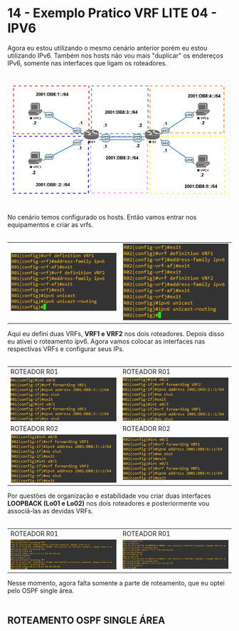 # 14 - Exemplo Pratico VRF LITE 04 - IPV6

Agora eu estou utilizando o mesmo cenário anterior porém eu estou utilizando IPv6. Também nos hosts não vou mais "duplicar" os endereços IPv6, somente nas interfaces que ligam os roteadores. <br></br>  

![CENÁRIO](Imagens/01.png) <br></br>

No cenário temos configurado os hosts. Então vamos entrar nos equipamentos e criar as vrfs. <br></br>

<table>
      <tr>
          <td width="50%"><img src="Imagens/R01/01.png"></img></td>
          <td width="50%"><img src="Imagens/R02/01.png"></img></td>
      </tr>
</table>

Aqui eu defini duas VRFs, **VRF1 e VRF2** nos dois roteadores. Depois disso eu ativei o roteamento ipv6. Agora vamos colocar as interfaces nas respectivas VRFs e configurar seus IPs. <br></br>

<table>
      <tr>
          <td width="50%">ROTEADOR R01</td>
          <td width="50%">ROTEADOR R01</td>
      </tr>
      <tr>
          <td width="50%"><img src="Imagens/R01/02.png"></img></td>
          <td width="50%"><img src="Imagens/R01/03.png"></img></td>
      </tr>
      <tr>
          <td width="50%">ROTEADOR R02</td>
          <td width="50%">ROTEADOR R02</td>
      </tr>
      <tr>
          <td width="50%"><img src="Imagens/R02/02.png"></img></td>
          <td width="50%"><img src="Imagens/R02/03.png"></img></td>
      </tr>
</table>

Por questões de organização e estabilidade vou criar duas interfaces **LOOPBACK (Lo01 e Lo02)** nos dois roteadores e posteriormente vou associá-las as devidas VRFs. <br></br>

<table>
      <tr>
          <td width="50%">ROTEADOR R01</td>
          <td width="50%">ROTEADOR R01</td>
      </tr>
      <tr>
          <td width="50%"><img src="Imagens/R01/04.png"></img></td>
          <td width="50%"><img src="Imagens/R02/04.png"></img></td>
      </tr>
</table>

Nesse momento, agora falta somente a parte de roteamento, que eu optei pelo OSPF single área. <br></br>

## ROTEAMENTO OSPF SINGLE ÁREA

